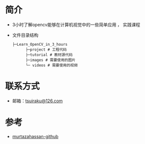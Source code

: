 # 简介

- 3小时了解opencv能够在计算机视觉中的一些简单应用 ， 实践课程

- 文件目录结构

  ```
  ├─Learn_OpenCV_in_3_hours
  		├─project # 工程代码
  		├─tutorial # 教材源代码
    	├─images # 需要使用的图片
  		└─ videos # 需要使用的视频
  ```

# 联系方式

- 邮箱：tsuiraku@126.com



# 参考

- [murtazahassan-github](https://github.com/murtazahassan/Learn-OpenCV-in-3-hours)

